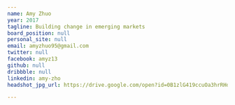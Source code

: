 ```yaml
---
name: Amy Zhuo
year: 2017
tagline: Building change in emerging markets
board_position: null
personal_site: null
email: amyzhuo95@gmail.com
twitter: null
facebook: amyz13
github: null
dribbble: null
linkedin: amy-zho
headshot_jpg_url: https://drive.google.com/open?id=0B1zlG419ccuOa3hrRHdjZFdSSVE

---
```

